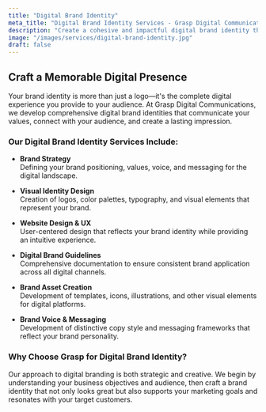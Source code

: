 ```yaml
---
title: "Digital Brand Identity"
meta_title: "Digital Brand Identity Services - Grasp Digital Communications"
description: "Create a cohesive and impactful digital brand identity that resonates with your audience and sets you apart from competitors."
image: "/images/services/digital-brand-identity.jpg"
draft: false
---
```


## Craft a Memorable Digital Presence

Your brand identity is more than just a logo—it's the complete digital experience you provide to your audience. At Grasp Digital Communications, we develop comprehensive digital brand identities that communicate your values, connect with your audience, and create a lasting impression.

### Our Digital Brand Identity Services Include:

- **Brand Strategy**  
  Defining your brand positioning, values, voice, and messaging for the digital landscape.

- **Visual Identity Design**  
  Creation of logos, color palettes, typography, and visual elements that represent your brand.

- **Website Design & UX**  
  User-centered design that reflects your brand identity while providing an intuitive experience.

- **Digital Brand Guidelines**  
  Comprehensive documentation to ensure consistent brand application across all digital channels.

- **Brand Asset Creation**  
  Development of templates, icons, illustrations, and other visual elements for digital platforms.

- **Brand Voice & Messaging**  
  Development of distinctive copy style and messaging frameworks that reflect your brand personality.

### Why Choose Grasp for Digital Brand Identity?

Our approach to digital branding is both strategic and creative. We begin by understanding your business objectives and audience, then craft a brand identity that not only looks great but also supports your marketing goals and resonates with your target customers.

